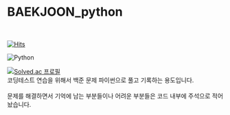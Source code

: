 # BAEKJOON_python

<br>

[![Hits](https://hits.seeyoufarm.com/api/count/incr/badge.svg?url=https%3A%2F%2Fgithub.com%2FIanToo2%2FBAEKJOON_python&count_bg=%2379C83D&title_bg=%23555555&icon=&icon_color=%23E7E7E7&title=hits&edge_flat=false)](https://hits.seeyoufarm.com)

![Python](https://img.shields.io/badge/Python-3776AB.svg?&style=for-the-badge&logo=Python&logoColor=white)

[![Solved.ac
프로필](http://mazassumnida.wtf/api/v2/generate_badge?boj=rlawjddla0203)](https://solved.ac/rlawjddla0203)
<br>
코딩테스트 연습을 위해서 백준 문제 파이썬으로 풀고 기록하는 용도입니다. <br><br>
문제를 해결하면서 기억에 남는 부분들이나 어려운 부분들은 코드 내부에 주석으로 적어놨습니다.<br><br>
